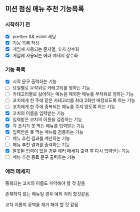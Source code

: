 ## 미션 점심 메뉴 추천 기능목록

### 시작하기 전

- [x] prettier && eslint 세팅
- [x] 기능 목록 작성
- [x] 게임에 사용되는 문자열, 숫자 상수화
- [x] 게임에 사용되는 에러 메세지 상수화

### 기능 목록

- [x] 시작 문구 출력하는 기능
- [ ] 요일별로 무작위로 카테고리를 정하는 기능
- [ ] 카테고리별로 싫어하는 메뉴을 제외한 메뉴를 무작위로 정하는 기능
- [ ] 코치에게 한 주에 같은 카테고리를 최대 2회만 배정되도록 하는 기능
- [ ] 코치에게 한 주에 중복되는 메뉴를 주지 않도록 하는 기능
- [x] 코치의 이름을 입력받는 기능
- [x] 입력받은 코치의 이름을 검증하는 기능
- [x] 각 코치가 못 먹는 메뉴를 입력받는 기능
- [x] 입력받은 못 먹는 메뉴를 검증하는 기능
- [ ] 메뉴 추천 결과를 계산하는 기능
- [ ] 메뉴 추천 결과를 출력하는 기능
- [x] 잘못된 입력이 있을 경우 에러 메세지 출력 후 다시 입력받는 기능
- [ ] 메뉴 추천 종료 문구 출력하는 기능

### 에러 메세지

중복되는 코치의 이름도 파악해야 할 것 같음

존재하지 않는 메뉴일 경우 예외 처리 할것같음

코치 이름의 공백을 제거 해야 할 것 같음
